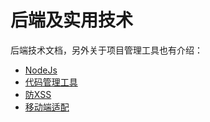 # 后端及实用技术

后端技术文档，另外关于项目管理工具也有介绍：

- [NodeJs](./nodeJs.md)
- [代码管理工具](./CodeManagement.md)
- [防XSS](./Xss.md)
- [移动端适配](./mobileAdaptation.md)